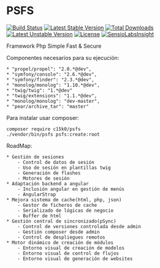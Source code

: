 PSFS
====
[![Build Status](https://travis-ci.org/c15k0/psfs.svg?branch=master)](https://travis-ci.org/c15k0/psfs)
[![Latest Stable Version](https://poser.pugx.org/c15k0/psfs/v/stable)](https://packagist.org/packages/c15k0/psfs) 
[![Total Downloads](https://poser.pugx.org/c15k0/psfs/downloads)](https://packagist.org/packages/c15k0/psfs) 
[![Latest Unstable Version](https://poser.pugx.org/c15k0/psfs/v/unstable)](https://packagist.org/packages/c15k0/psfs) [![License](https://poser.pugx.org/c15k0/psfs/license)](https://packagist.org/packages/c15k0/psfs)
[![SensioLabsInsight](https://insight.sensiolabs.com/projects/88c256d9-4e78-4bc3-b25f-e4ef023ac403/mini.png)](https://insight.sensiolabs.com/projects/88c256d9-4e78-4bc3-b25f-e4ef023ac403)

Framework Php Simple Fast & Secure

Componentes necesarios para su ejecución:

    * "propel/propel": "2.0.*@dev",
    * "symfony/console": "2.6.*@dev",
    * "symfony/finder": "2.3.*@dev",
    * "monolog/monolog": "1.10.*@dev",
    * "twig/twig": "1.*@dev"
    * "twig/extensions": "1.1.*@dev",
    * "monolog/monolog": "dev-master",
    * "pear/archive_tar": "master"


Para instalar usar composer:

    composer require c15k0/psfs
    ./vendor/bin/psfs psfs:create:root

RoadMap:

    * Gestión de sesiones
        - Control de datos de sesión
        - Uso de sesión en plantillas twig
        - Generación de flashes
        - Motores de sesión
    * Adaptación backend a angular
        - Inclusión angular en gestión de menús
        - AngularStrap
    * Mejora sistema de cache(html, php, json)
        - Gestor de ficheros de cache
        - Serializado de lógicas de negocio
        - Buffer de html
    * Gestión central de sincronizado(pSync)
        - Control de versiones controlada desde admin
        - Gestión composer desde admin
        - Control de despliegues remotos
    * Motor dinámico de creación de módulos
        - Entorno visual de creación de modelos
        - Entorno visual de control de flujos
        - Entorno visual de generación de websites

